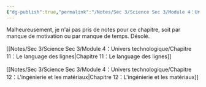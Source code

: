 ```yaml
---
{"dg-publish":true,"permalink":"/Notes/Sec 3/Science Sec 3/Module 4：Univers technologique/"}
---
```


Malheureusement, je n'ai pas pris de notes pour ce chapitre, soit par manque de motivation ou par manque de temps. Désolé.

[[Notes/Sec 3/Science Sec 3/Module 4：Univers technologique/Chapitre 11：Le language des lignes\|Chapitre 11：Le language des lignes]]

[[Notes/Sec 3/Science Sec 3/Module 4：Univers technologique/Chapitre 12：L'ingénierie et les matériaux\|Chapitre 12：L'ingénierie et les matériaux]]
